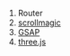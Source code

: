 1. Router
2. [scrollmagic](https://scrollmagic.io/)
3. [GSAP](https://greensock.com/docs/v3/GSAP)
4. [three.js](https://threejs.org/)

